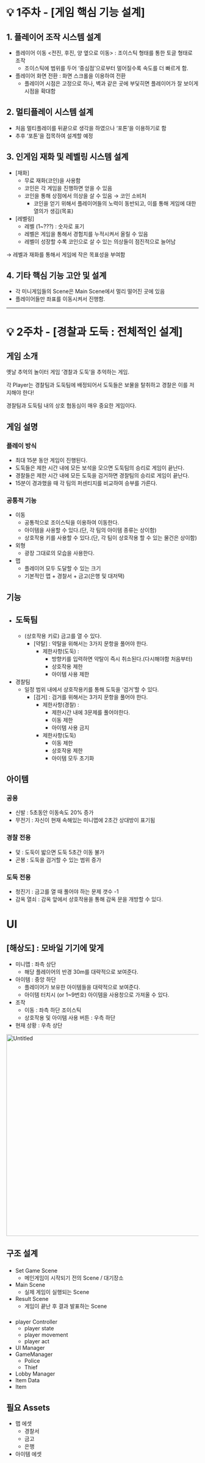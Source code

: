 # 💡 1주차 - [게임 핵심 기능 설계]

## 1. 플레이어 조작 시스템 설계

- 플레이어 이동 <전진, 후진, 양 옆으로 이동> : 조이스틱 형태를 통한 토글 형태로 조작
    - 조이스틱에 범위를 두어 ‘중심점’으로부터 멀어질수록 속도를 더 빠르게 함.
- 플레이어 화면 전환 : 화면 스크롤을 이용하여 전환
    - 플레이어 시점은 고정으로 하나, 벽과 같은 곳에 부딫히면 플레이어가 잘 보이게 시점을 확대함

## 2. 멀티플레이 시스템 설계

- 처음 멀티플레이를 뒤끝으로 생각을 하였으나 ‘포톤’을 이용하기로 함
- 추후 ‘포톤’을 접목하여 설계할 예정

## 3. 인게임 재화 및 레벨링 시스템 설계

- [재화]
    - 무료 재화(코인)을 사용함
    - 코인은 각 게임을 진행하면 얻을 수 있음
    - 코인을 통해 상점에서 의상을 살 수 있음 → 코인 소비처
        - 코인을 얻기 위해서 플레이어들의 노력이 동반되고, 이를 통해 게임에 대한 열의가 생김(목표)
- [레벨링]
    - 레벨 (1~???) : 숫자로 표기
    - 레벨은 게임을 통해서 경험치를 누적시켜서 올릴 수 있음
    - 레벨이 성장할 수록 코인으로 살 수 있는 의상들이 점진적으로 늘어남

→ 레벨과 재화를 통해서 게임에 작은 목표성을 부여함

## 4. 기타 핵심 기능 고안 및 설계

- 각 미니게임들의 Scene은 Main Scene에서 멀리 떨어진 곳에 있음
- 플레이어들만 좌표를 이동시켜서 진행함.

------------------

# 💡 2주차 - [경찰과 도둑 : 전체적인 설계]

## 게임 소개

옛날 추억의 놀이터 게임 ‘경찰과 도둑’을 추억하는 게임.

각 Player는 경찰팀과 도둑팀에 배정되어서 도둑들은 보물을 탈취하고 경찰은 이를 저지해야 한다!

경찰팀과 도둑팀 내의 상호 협동심이 매우 중요한 게임이다.

## 게임 설명

### 플레이 방식

- 최대 15분 동안 게임이 진행된다.
- 도둑들은 제한 시간 내에 모든 보석을 모으면 도둑팀의 승리로 게임이 끝난다.
- 경찰들은 제한 시간 내에 모든 도둑을 검거하면 경찰팀의 승리로 게임이 끝난다.
- 15분이 경과했을 때 각 팀의 퍼센티지를 비교하여 승부를 가른다.

### 공통적 기능

- 이동
    - 공통적으로 조이스틱을 이용하여 이동한다.
    - 아이템을 사용할 수 있다.(단, 각 팀의 아이템 종류는 상이함)
    - 상호작용 키를 사용할 수 있다.(단, 각 팀이 상호작용 할 수 있는 물건은 상이함)
- 외형
    - 광장 그대로의 모습을 사용한다.
- 맵
    - 플레이어 모두 도달할 수 있는 크기
    - 기본적인 맵 + 경찰서 + 금고(은행 및 대저택)

## 기능

- 도둑팀
    - 
    - (상호작용 키로) 금고를 열 수 있다.
        - [약탈] : 약탈을 위해서는 3가지 문항을 풀어야 한다.
            - 제한사항(도둑) :
                - 방향키를 입력하면 약탈이 즉시 취소된다.(다시해야함 처음부터)
                - 상호작용 제한
                - 아이템 사용 제한
- 경찰팀
    - 일정 범위 내에서 상호작용키를 통해 도둑을 ‘검거’할 수 있다.
        - [검거] : 검거를 위해서는 3가지 문항을 풀어야 한다.
            - 제한사항(경찰) :
                - 제한시간 내에 3문제를 풀어야한다.
                - 이동 제한
                - 아이템 사용 금지
            - 제한사항(도둑)
                - 이동 제한
                - 상호작용 제한
                - 아이템 모두 초기화
            

## 아이템

### 공용

- 신발 : 5초동안 이동속도 20% 증가
- 무전기 : 자신이 현재 속해있는 미니맵에 2초간 상대방이 표기됨

### 경찰 전용

- 덫 : 도둑이 밟으면 도둑 5초간 이동 불가
- 곤봉 : 도둑을 검거할 수 있는 범위 증가

### 도둑 전용

- 청진기 :  금고를 열 때 풀어야 하는 문제 갯수 -1
- 감옥 열쇠 : 감옥 앞에서 상호작용을 통해 감옥 문을 개방할 수 있다.

# UI

## [해상도] : 모바일 기기에 맞게

- 미니맵 : 좌측 상단
    - 해당 플레이어의 반경 30m를 대략적으로 보여준다.
- 아이템 :  중앙 하단
    - 플레이어가 보유한 아이템들을 대략적으로 보여준다.
    - 아이템 터치시 (or 1~9번호) 아이템을 사용창으로 가져올 수 있다.
- 조작
    - 이동 : 좌측 하단 조이스틱
    - 상호작용 및 아이템 사용 버튼
: 우측 하단
- 현재 상황 : 우측 상단

 <img width="528" alt="Untitled" src="https://user-images.githubusercontent.com/39714917/191142665-34eea731-e1b9-49aa-98bc-d8433ae23aed.png">



## 구조 설계

### <Scene>

- Set Game Scene
    - 메인게임이 시작되기 전의 Scene / 대기장소
- Main Scene
    - 실제 게임이 실행되는 Scene
- Result Scene
    - 게임이 끝난 후 결과 발표하는 Scene
    

### <Manager>

- player Controller
    - player state
    - player movement
    - player act
- UI Manager
- GameManager
    - Police
    - Thief
- Lobby Manager
- Item Data
- Item

## 필요 Assets

- 맵 에셋
    - 경찰서
    - 금고
    - 은행
- 아이템 에셋

